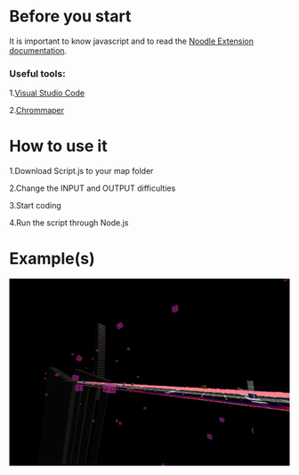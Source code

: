 # Before you start
 It is important to know javascript and to read the [Noodle Extension documentation](https://www.google.com/search?client=firefox-b-d&q=ducomentation).

### Useful tools:
1.[Visual Studio Code](https://code.visualstudio.com/Download)

2.[Chrommaper](https://github.com/Caeden117/ChroMapper)


# How to use it
1.Download Script.js to your map folder

2.Change the INPUT and OUTPUT difficulties

3.Start coding

4.Run the script through Node.js

# Example(s)

<p align="center">
  <img src="./Images/Example1.PNG" width="650">
</p>
